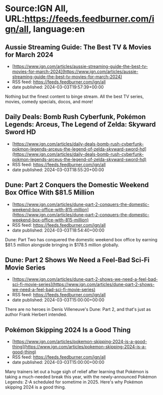 # Source:IGN All, URL:https://feeds.feedburner.com/ign/all, language:en

## Aussie Streaming Guide: The Best TV & Movies for March 2024
 - [https://www.ign.com/articles/aussie-streaming-guide-the-best-tv-movies-for-march-2024](https://www.ign.com/articles/aussie-streaming-guide-the-best-tv-movies-for-march-2024)
 - RSS feed: https://feeds.feedburner.com/ign/all
 - date published: 2024-03-03T19:57:39+00:00

Nothing but the finest content to binge stream. All the best TV series, movies, comedy specials, docos, and more!

## Daily Deals: Bomb Rush Cyberfunk, Pokémon Legends: Arceus, The Legend of Zelda: Skyward Sword HD
 - [https://www.ign.com/articles/daily-deals-bomb-rush-cyberfunk-pokmon-legends-arceus-the-legend-of-zelda-skyward-sword-hd](https://www.ign.com/articles/daily-deals-bomb-rush-cyberfunk-pokmon-legends-arceus-the-legend-of-zelda-skyward-sword-hd)
 - RSS feed: https://feeds.feedburner.com/ign/all
 - date published: 2024-03-03T18:55:20+00:00



## Dune: Part 2 Conquers the Domestic Weekend Box Office With $81.5 Million
 - [https://www.ign.com/articles/dune-part-2-conquers-the-domestic-weekend-box-office-with-815-million](https://www.ign.com/articles/dune-part-2-conquers-the-domestic-weekend-box-office-with-815-million)
 - RSS feed: https://feeds.feedburner.com/ign/all
 - date published: 2024-03-03T18:54:40+00:00

Dune: Part Two has conquered the domestic weekend box office by earning $81.5 million alongside bringing in $178.5 million globally.

## Dune: Part 2 Shows We Need a Feel-Bad Sci-Fi Movie Series
 - [https://www.ign.com/articles/dune-part-2-shows-we-need-a-feel-bad-sci-fi-movie-series](https://www.ign.com/articles/dune-part-2-shows-we-need-a-feel-bad-sci-fi-movie-series)
 - RSS feed: https://feeds.feedburner.com/ign/all
 - date published: 2024-03-03T15:00:00+00:00

There are no heroes in Denis Villeneuve's Dune: Part 2, and that's just as author Frank Herbert intended.

## Pokémon Skipping 2024 Is a Good Thing
 - [https://www.ign.com/articles/pokemon-skipping-2024-is-a-good-thing](https://www.ign.com/articles/pokemon-skipping-2024-is-a-good-thing)
 - RSS feed: https://feeds.feedburner.com/ign/all
 - date published: 2024-03-03T15:00:00+00:00

Many trainers let out a huge sigh of relief after learning that Pokémon is taking a much-needed break this year, with the newly-announced Pokémon Legends: Z-A scheduled for sometime in 2025. Here's why Pokémon skipping 2024 is a good thing.

